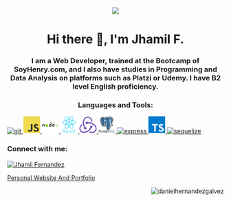 <div id= "header" align="center">
  <img src ="https://media.giphy.com/media/3oKIPnAiaMCws8nOsE/giphy.gif" width ="200" />
</div>

<h1 align="center">Hi there 👋, I'm Jhamil F.</h1>


<h3 align="center"> I am a Web Developer, trained at the Bootcamp of SoyHenry.com, and I also have studies in Programming and Data Analysis on platforms such as Platzi or Udemy. I have B2 level English proficiency. </h3>

<h3 align="center">Languages and Tools:</h3>
<p align="center"> 

<a href="https://git-scm.com/" target="_blank" rel="noreferrer"> <img src="https://www.vectorlogo.zone/logos/git-scm/git-scm-icon.svg" alt="git" width="40" height="40"/> </a> <a href="https://developer.mozilla.org/en-US/docs/Web/JavaScript" target="_blank" rel="noreferrer"> <img src="https://raw.githubusercontent.com/devicons/devicon/master/icons/javascript/javascript-original.svg" alt="javascript" width="40" height="40"/> </a><a href="https://nodejs.org" target="_blank" rel="noreferrer"> <img src="https://raw.githubusercontent.com/devicons/devicon/master/icons/nodejs/nodejs-original-wordmark.svg" alt="nodejs" width="40" height="40"/> </a><a href="https://reactjs.org/" target="_blank" rel="noreferrer"> <img src="https://raw.githubusercontent.com/devicons/devicon/master/icons/react/react-original-wordmark.svg" alt="react" width="40" height="40"/> </a> <a href="https://redux.js.org" target="_blank" rel="noreferrer"> <img src="https://raw.githubusercontent.com/devicons/devicon/master/icons/redux/redux-original.svg" alt="redux" width="40" height="40"/><a href="https://www.postgresql.org" target="_blank" rel="noreferrer"> <img src="https://raw.githubusercontent.com/devicons/devicon/master/icons/postgresql/postgresql-original-wordmark.svg" alt="postgresql" width="40" height="40"/> </a><a href="https://expressjs.com" target="_blank" rel="noreferrer"> <img src="https://encrypted-tbn0.gstatic.com/images?q=tbn:ANd9GcTPWWXVohNdns_Rh_2jxf6VwpXiGNuuuuDQ_Q&usqp=CAU" alt="express" width="40" height="40"/> </a><a href="https://www.typescriptlang.org/" target="_blank" rel="noreferrer"> <img src="https://raw.githubusercontent.com/devicons/devicon/master/icons/typescript/typescript-original.svg" alt="typescript" width="40" height="40"/> </a><a href="https://sequelize.org/" target="_blank" rel="noreferrer"> <img src="https://sequelize.org/img/logo.svg" alt="sequelize" width="40" height="40"/> </a></p>
  
  


<h3 align="left">Connect with me:</h3>

<p align="left">
<p><a href="https://www.linkedin.com/in/jhamil-fernandez/" target="_blank"><img align="center" src="https://cdn-icons-png.flaticon.com/128/145/145807.png" alt="Jhamil Fernandez" height="40" width="40" /></a></p>
<a href="https://www.linkedin.com/in/jhamil-fernandez/" target="_blank"> Personal Website And Portfolio </a>
<p align="right"> <img src="https://komarev.com/ghpvc/?username=jfernandez141&label=Profile%20views&color=0C2E4D&style=flat" alt="danielhernandezgalvez" /> </p>

